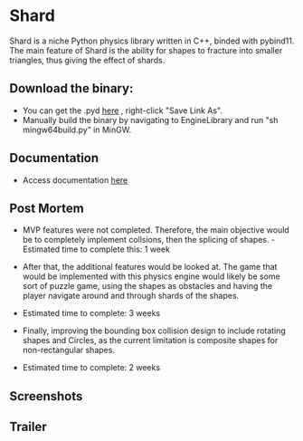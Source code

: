 # Shard
Shard is a niche Python physics library written in C++, binded with pybind11. The main feature of Shard is the ability for shapes to fracture into smaller triangles, thus giving the effect of shards.

## Download the binary:
* You can get the .pyd [here](./Project/EngineLibrary/shard.pyd) , right-click "Save Link As".
* Manually build the binary by navigating to EngineLibrary and run "sh mingw64build.py" in MinGW.

## Documentation
* Access documentation <a href="https://lxie27.github.io/Shard/Docs/html/index.html">here</a>

## Post Mortem
* MVP features were not completed. Therefore, the main objective would be to completely implement collsions, then the splicing of shapes. - Estimated time to complete this: 1 week

* After that, the additional features would be looked at. The game that would be implemented with this physics engine would likely be some sort of puzzle game, using the shapes as obstacles and having the player navigate around and through shards of the shapes.
- Estimated time to complete: 3 weeks

* Finally, improving the bounding box collision design to include rotating shapes and Circles, as the current limitation is composite shapes for non-rectangular shapes.
- Estimated time to complete: 2 weeks

## Screenshots

## Trailer

